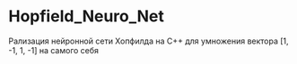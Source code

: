 # Hopfield_Neuro_Net
Рализация нейронной сети Хопфилда на С++ для умножения вектора [1, -1, 1, -1] на самого себя
